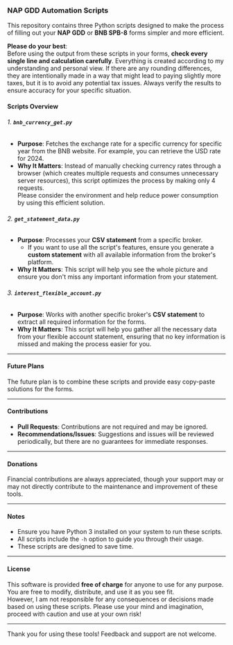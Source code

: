 ### NAP GDD Automation Scripts

This repository contains three Python scripts designed to make the process of filling out your **NAP GDD** or **BNB SPB-8** forms simpler and more efficient.

**Please do your best**:  
Before using the output from these scripts in your forms, **check every single line and calculation carefully**. Everything is created according to my understanding and personal view. If there are any rounding differences, they are intentionally made in a way that might lead to paying slightly more taxes, but it is to avoid any potential tax issues. Always verify the results to ensure accuracy for your specific situation.

#### Scripts Overview

###### 1. **`bnb_currency_get.py`**
- **Purpose**: Fetches the exchange rate for a specific currency for specific year from the BNB website. For example, you can retrieve the USD rate for 2024.
- **Why It Matters**: Instead of manually checking currency rates through a browser (which creates multiple requests and consumes unnecessary server resources), this script optimizes the process by making only 4 requests.  
  Please consider the environment and help reduce power consumption by using this efficient solution.

###### 2. **`get_statement_data.py`**
- **Purpose**: Processes your **CSV statement** from a specific broker.  
  - If you want to use all the script's features, ensure you generate a **custom statement** with all available information from the broker's platform.
- **Why It Matters**: This script will help you see the whole picture and ensure you don't miss any important information from your statement.

###### 3. **`interest_flexible_account.py`**
- **Purpose**: Works with another specific broker's **CSV statement** to extract all required information for the forms.
- **Why It Matters**: This script will help you gather all the necessary data from your flexible account statement, ensuring that no key information is missed and making the process easier for you.

---

####  Future Plans
The future plan is to combine these scripts and provide easy copy-paste solutions for the forms.

---

#### Contributions

- **Pull Requests**: Contributions are not required and may be ignored.
- **Recommendations/Issues**: Suggestions and issues will be reviewed periodically, but there are no guarantees for immediate responses.

---

#### Donations
Financial contributions are always appreciated, though your support may or may not directly contribute to the maintenance and improvement of these tools.

---

#### Notes
- Ensure you have Python 3 installed on your system to run these scripts.
- All scripts include the `-h` option to guide you through their usage.
- These scripts are designed to save time.

---

#### License

This software is provided **free of charge** for anyone to use for any purpose. You are free to modify, distribute, and use it as you see fit.  
However, I am not responsible for any consequences or decisions made based on using these scripts. Please use your mind and imagination, proceed with caution and use at your own risk!

---

Thank you for using these tools! Feedback and support are not welcome.


